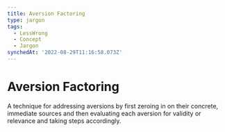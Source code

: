 ```yaml
---
title: Aversion Factoring
type: jargon
tags:
  - LessWrong
  - Concept
  - Jargon
synchedAt: '2022-08-29T11:16:58.073Z'
---
```

# Aversion Factoring



A technique for addressing aversions by first zeroing in on their concrete, immediate sources and then evaluating each aversion for validity or relevance and taking steps accordingly.  
 